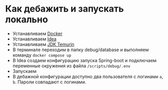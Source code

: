 # Как дебажить и запускать локально

* Устанавливаем [Docker](https://www.docker.com/products/docker-desktop/)
* Устанавливаем [Idea](https://www.jetbrains.com/ru-ru/idea/)
* Устанавливаем [JDK Temurin](https://adoptium.net/temurin/releases/)
* В терминале переходим в папку debug/database и выполняем команду ```docker compose up```
* В Idea создаем конфигурацию запуска Spring-boot и подключаем переменные окружения из файла ```/scripts/debug/.env```
* Запускаем
* В дебажной конфигурации доступно два пользователя с логинами ```a```, ```b```. Пароли совпадают с логинами.